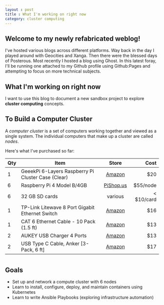 ```yaml
---
layout : post
title : What I'm working on right now
category: cluster computing
---
```


## Welcome to my newly refabricated weblog! 

I've hosted various blogs across different platforms. Way back in the day I played around with Geocities and Xanga. Then there were the blessed days of Posterous. Most recently I hosted a blog using Ghost. In this latest foray, I'll be running one attached to my Github profile using Github:Pages and attempting to focus on more technical subjects.

## What I'm working on right now

I want to use this blog to document a new sandbox project to explore **cluster computing** concepts. 

## To Build a Computer Cluster

A _computer cluster_ is a set of computers working together and viewed as a single system. The individual computers that make up a cluster are called _nodes_.

Here's what I've purchased so far:

| Qty | Item          | Store         | Cost  |
| --- | ------------- |:-------------:| -----:|
|1 | GeeekPi 6-Layers Raspberry Pi Cluster Case (Clear) | [Amazon](https://www.amazon.com/gp/product/B085XT8W9S/ref=ppx_yo_dt_b_asin_title_o00_s00?ie=UTF8&psc=1) | $20 |
| 6 | Raspberry Pi 4 Model B/4GB     | [PiShop.us](https://www.pishop.us/product/raspberry-pi-4-model-b-4gb/)      |   $55/node |
| 6 | 32 GB SD cards | various      |    < $10/card |
| 1 | TP-Link Litewave 8 Port Gigabit Ethernet Switch | [Amazon](https://www.amazon.com/gp/product/B086384H7C/ref=ppx_yo_dt_b_asin_title_o00_s00?ie=UTF8&psc=1) | $16 |
| 1 | CAT 6 Ethernet Cable - 10 Pack (1.5 ft) | [Amazon](https://www.amazon.com/gp/product/B00GBBSX92/ref=ppx_od_dt_b_asin_title_s00?ie=UTF8&psc=1) | $13 |
| 2 | AUKEY USB Charger 4 Ports | [Amazon](https://www.amazon.com/gp/product/B084Z2DCPP/ref=ppx_od_dt_b_asin_title_s00?ie=UTF8&psc=1) | $13 |
| 2 | USB Type C Cable, Anker [3-Pack, 6 ft] | [Amazon](https://www.amazon.com/gp/product/B07VZZ8LXC/ref=ppx_od_dt_b_asin_title_s00?ie=UTF8&psc=1) | $17 |
#

## Goals
- Set up and network a compute cluster with 6 nodes
- Learn to install, configure, deploy, and maintain containers using Kubernetes
- Learn to write Ansible Playbooks (exploring infrastructure automation)